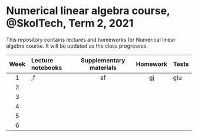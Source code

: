 # Numerical linear algebra course, @SkolTech, Term 2, 2021

This repository contains lectures and homeworks for Numerical linear algebra course. It will be updated as the class progresses.

| Week | Lecture notebooks | Supplementary materials | Homework | Tests |
|:------:|:----------|:----------:|:----------:|-------|
|1|  ,f | af |  gj  | glu
| 2 | |  | 
| 3 | |  | 
| 4 |  | | | |
| 5 |  | |  |
| 6 |  | | |
